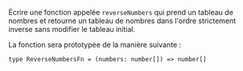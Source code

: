 Écrire une fonction appelée `reverseNumbers` qui prend un tableau de nombres et retourne un tableau de nombres dans l'ordre strictement inverse sans modifier le tableau initial.

La fonction sera prototypée de la manière suivante :

```
type ReverseNumbersFn = (numbers: number[]) => number[]
```